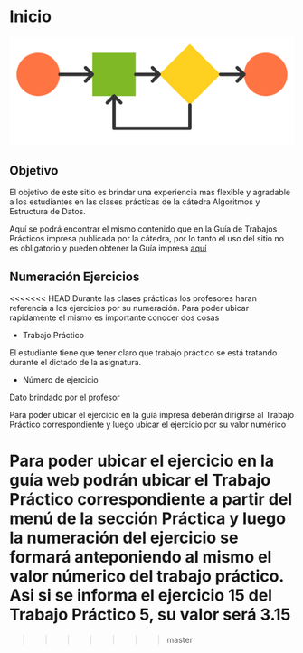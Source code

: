 # Inicio

![top](extra/img/top.svg)

## Objetivo

El objetivo de este sitio es brindar una experiencia mas flexible y agradable a los estudiantes en las clases prácticas de la cátedra Algoritmos y Estructura de Datos.

Aquí se podrá encontrar el mismo contenido que en la Guía de Trabajos Prácticos impresa publicada por la cátedra, por lo tanto el uso del sitio no es obligatorio y pueden obtener la Guía impresa [aquí](/extra/files/guia.pdf)

## Numeración Ejercicios

<<<<<<< HEAD
Durante las clases prácticas los profesores haran referencia a los ejercicios por su numeración. Para poder ubicar rapidamente el mismo es importante conocer dos cosas

- Trabajo Práctico 

El estudiante tiene que tener claro que trabajo práctico se está tratando durante el dictado de la asignatura.

- Número de ejercicio

Dato brindado por el profesor

Para poder ubicar el ejercicio en la guía impresa deberán dirigirse al Trabajo Práctico correspondiente y luego ubicar el ejercicio por su valor numérico

Para poder ubicar el ejercicio en la guía web podrán ubicar el Trabajo Práctico correspondiente a partir del menú de la sección Práctica y luego la numeración del ejercicio se formará anteponiendo al mismo el valor númerico del trabajo práctico. Asi si se informa el ejercicio 15 del Trabajo Práctico 5, su valor será 3.15
=======
>>>>>>> master
